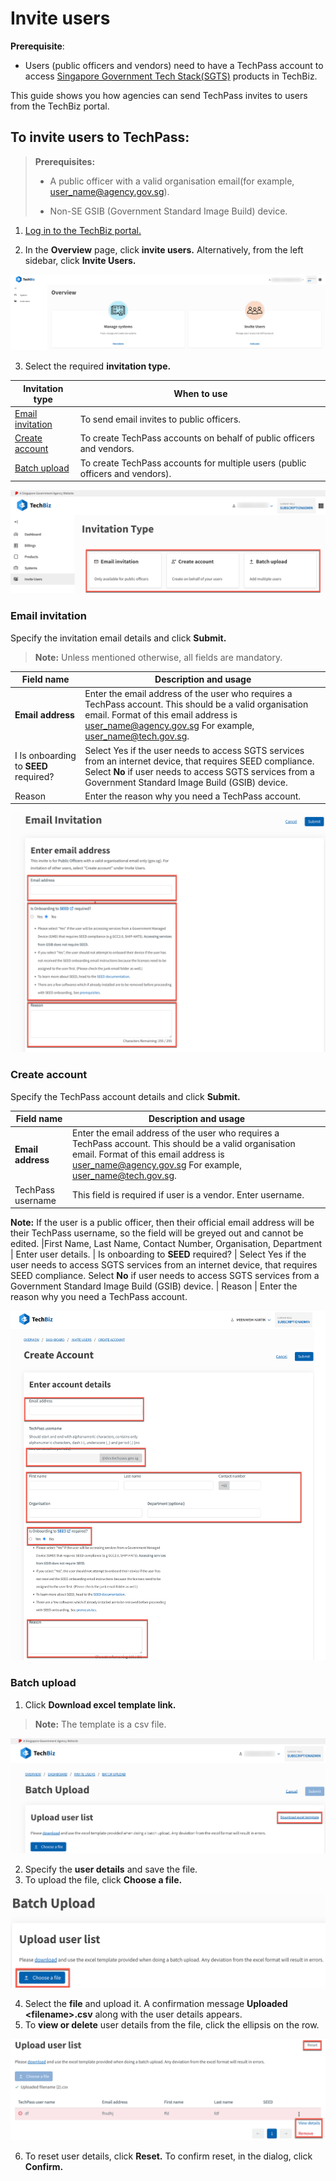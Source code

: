 # Invite users

**Prerequisite**:

-   Users (public officers and vendors) need to have a TechPass account to access [Singapore Government Tech Stack(SGTS)](https://www.developer.tech.gov.sg/singapore-government-tech-stack/overview/index.html) products in TechBiz.

This guide shows you how agencies can send TechPass invites to users from the TechBiz portal.

## To invite users to TechPass:

>**Prerequisites:**
>
> - A public officer with a valid organisation email(for example, <user_name@agency.gov.sg>).
>
> - Non-SE GSIB (Government Standard Image Build) device.

1.  [Log in to the TechBiz portal.](log_in_to_TechBiz_portal.md)

2.  In the **Overview** page, click **invite users.** Alternatively, from the left sidebar, click **Invite Users.**

![Display Overview](/images/log_in_withotp_overview_otp.png)

3.  Select the required **invitation type.**

| **Invitation type** | **When to use**
|---- |----
| [Email invitation](#email-invitation)| To send email invites to public officers.
| [Create account](#create-account) | To create TechPass accounts on behalf of public officers and vendors.
| [Batch upload](#batch-upload)| To create TechPass accounts for multiple users (public officers and vendors).

![Display Invitation type](/images/invitation_type.png)

### Email invitation

Specify the invitation email details and click **Submit.**

> **Note:** Unless mentioned otherwise, all fields are mandatory.

| Field name | Description and usage|
|---- |----
| **Email address**| Enter the email address of the user who requires a TechPass account. This should be a valid organisation email. Format of this email address is user_name@agency.gov.sg For example, user_name@tech.gov.sg.
I Is onboarding to **SEED** required? | Select Yes if the user needs to access SGTS services from an internet device, that requires SEED compliance. Select **No** if user needs to access SGTS services from a Government Standard Image Build (GSIB) device.
| Reason | Enter the reason why you need a TechPass account.

![Display Invitation Type](/images/email_invite.png)

### Create account

Specify the TechPass account details and click **Submit.**

| Field name | Description and usage|
|---- |----
| **Email address**| Enter the email address of the user who requires a TechPass account. This should be a valid organisation email. Format of this email address is user_name@agency.gov.sg For example, user_name@tech.gov.sg.
| TechPass username | This field is required if user is a vendor. Enter username. 
**Note:** If the user is a public officer, then their official email address will be their TechPass username, so the field will be greyed out and cannot be edited.
|First Name, Last Name, Contact Number, Organisation, Department | Enter user details.
| Is onboarding to **SEED** required? | Select Yes if the user needs to access SGTS services from an internet device, that requires SEED compliance. Select **No** if user needs to access SGTS services from a Government Standard Image Build (GSIB) device.
| Reason | Enter the reason why you need a TechPass account.

![Display Create account](/images/create_account.png)

### Batch upload

1.  Click **Download excel template link.**

> **Note:** The template is a csv file.

![Display Batch upload](/images/batch_upload_1.png)


2.  Specify the **user details** and save the file.
3.  To upload the file, click **Choose a file.**

![Display Batch upload](/images/batch_upload_2.png)

4.  Select the **file** and upload it. A confirmation message **Uploaded \<filename\>.csv** along with the user details appears.
5.  To **view or delete** user details from the file, click the ellipsis on the row.

![Display Batch upload](/images/batch_upload_3.png)

6.  To reset user details, click **Reset.** To confirm reset, in the dialog, click **Confirm.**


